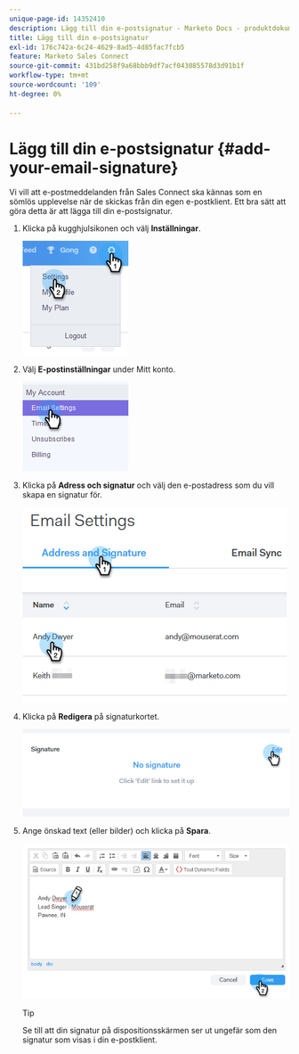 ```yaml
---
unique-page-id: 14352410
description: Lägg till din e-postsignatur - Marketo Docs - produktdokumentation
title: Lägg till din e-postsignatur
exl-id: 176c742a-6c24-4629-8ad5-4d85fac7fcb5
feature: Marketo Sales Connect
source-git-commit: 431bd258f9a68bbb9df7acf043085578d3d91b1f
workflow-type: tm+mt
source-wordcount: '109'
ht-degree: 0%

---
```


# Lägg till din e-postsignatur {#add-your-email-signature}

Vi vill att e-postmeddelanden från Sales Connect ska kännas som en sömlös upplevelse när de skickas från din egen e-postklient. Ett bra sätt att göra detta är att lägga till din e-postsignatur.

1. Klicka på kugghjulsikonen och välj **Inställningar**.

   ![](assets/add-your-email-signature-1.png)

1. Välj **E-postinställningar** under Mitt konto.

   ![](assets/add-your-email-signature-2.png)

1. Klicka på **Adress och signatur** och välj den e-postadress som du vill skapa en signatur för.

   ![](assets/add-your-email-signature-3.png)

1. Klicka på **Redigera** på signaturkortet.

   ![](assets/add-your-email-signature-4.png)

1. Ange önskad text (eller bilder) och klicka på **Spara**.

   ![](assets/add-your-email-signature-5.png)

   >[!TIP]
   >
   >Se till att din signatur på dispositionsskärmen ser ut ungefär som den signatur som visas i din e-postklient.
